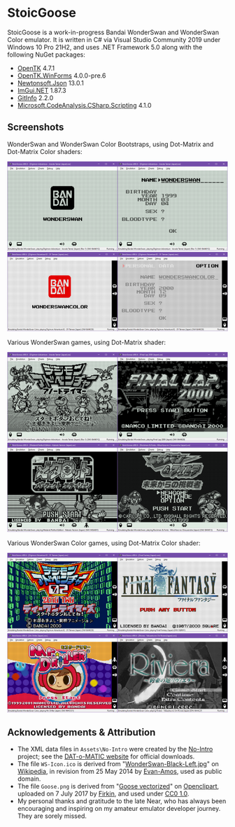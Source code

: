 # StoicGoose
StoicGoose is a work-in-progress Bandai WonderSwan and WonderSwan Color emulator. It is written in C# via Visual Studio Community 2019 under Windows 10 Pro 21H2, and uses .NET Framework 5.0 along with the following NuGet packages:

* [OpenTK](https://www.nuget.org/packages/OpenTK) 4.7.1
* [OpenTK.WinForms](https://www.nuget.org/packages/OpenTK.WinForms) 4.0.0-pre.6
* [Newtonsoft.Json](https://www.nuget.org/packages/Newtonsoft.Json) 13.0.1
* [ImGui.NET](https://www.nuget.org/packages/ImGui.NET) 1.87.3
* [GitInfo](https://www.nuget.org/packages/GitInfo) 2.2.0
* [Microsoft.CodeAnalysis.CSharp.Scripting](https://www.nuget.org/packages/Microsoft.CodeAnalysis.CSharp.Scripting) 4.1.0

## Screenshots
WonderSwan and WonderSwan Color Bootstraps, using Dot-Matrix and Dot-Matrix Color shaders:

<img src="https://raw.githubusercontent.com/xdanieldzd/StoicGoose/master/Screenshots/WS-Bootstrap-Logo.png" alt="Screenshot Bootstraps 1" width="50%"><img src="https://raw.githubusercontent.com/xdanieldzd/StoicGoose/master/Screenshots/WS-Bootstrap-Menu.png" alt="Screenshot Bootstraps 2" width="50%"><img src="https://raw.githubusercontent.com/xdanieldzd/StoicGoose/master/Screenshots/WSC-Bootstrap-Logo.png" alt="Screenshot Bootstraps 3" width="50%"><img src="https://raw.githubusercontent.com/xdanieldzd/StoicGoose/master/Screenshots/WSC-Bootstrap-Menu.png" alt="Screenshot Bootstraps 4" width="50%">

Various WonderSwan games, using Dot-Matrix shader:

<img src="https://raw.githubusercontent.com/xdanieldzd/StoicGoose/master/Screenshots/WS-DigiAnodeTamer.png" alt="Screenshot WS Games 1" width="50%"><img src="https://raw.githubusercontent.com/xdanieldzd/StoicGoose/master/Screenshots/WS-FinalLap2000.png" alt="Screenshot WS Games 2" width="50%"><img src="https://raw.githubusercontent.com/xdanieldzd/StoicGoose/master/Screenshots/WS-MedarotKabuto.png" alt="Screenshot WS Games 3" width="50%"><img src="https://raw.githubusercontent.com/xdanieldzd/StoicGoose/master/Screenshots/WS-RockmanForte.png" alt="Screenshot WS Games 4" width="50%">

Various WonderSwan Color games, using Dot-Matrix Color shader:

<img src="https://raw.githubusercontent.com/xdanieldzd/StoicGoose/master/Screenshots/WSC-DigiD1Tamers.png" alt="Screenshot WSC Games 1" width="50%"><img src="https://raw.githubusercontent.com/xdanieldzd/StoicGoose/master/Screenshots/WSC-FinalFantasy.png" alt="Screenshot WSC Games 2" width="50%"><img src="https://raw.githubusercontent.com/xdanieldzd/StoicGoose/master/Screenshots/WSC-MrDriller.png" alt="Screenshot WSC Games 3" width="50%"><img src="https://raw.githubusercontent.com/xdanieldzd/StoicGoose/master/Screenshots/WSC-Riviera.png" alt="Screenshot WSC Games 4" width="50%">

## Acknowledgements & Attribution
* The XML data files in `Assets\No-Intro` were created by the [No-Intro](http://www.no-intro.org) project; see the [DAT-o-MATIC website](https://datomatic.no-intro.org) for official downloads.
* The file `WS-Icon.ico` is derived from "[WonderSwan-Black-Left.jpg](https://en.wikipedia.org/wiki/File:WonderSwan-Black-Left.jpg)" on [Wikipedia](https://en.wikipedia.org), in revision from 25 May 2014 by [Evan-Amos](https://commons.wikimedia.org/wiki/User:Evan-Amos), used as public domain.
* The file `Goose.png` is derived from "[Goose vectorized](https://openclipart.org/detail/282727/goose-vectorized)" on [Openclipart](https://openclipart.org/), uploaded on 7 July 2017 by [Firkin](https://openclipart.org/artist/Firkin), and used under [CC0 1.0](https://creativecommons.org/publicdomain/zero/1.0/).
* My personal thanks and gratitude to the late Near, who has always been encouraging and inspiring on my amateur emulator developer journey. They are sorely missed.
